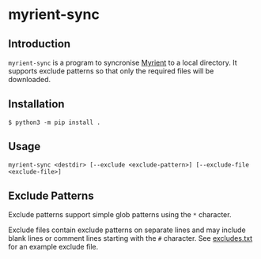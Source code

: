 # myrient-sync

## Introduction

`myrient-sync` is a program to syncronise [Myrient](https://myrient.erista.me/) to a local directory. It supports exclude patterns so that only the required files will be downloaded.

## Installation

    $ python3 -m pip install .

## Usage

    myrient-sync <destdir> [--exclude <exclude-pattern>] [--exclude-file <exclude-file>]

## Exclude Patterns

Exclude patterns support simple glob patterns using the `*` character.

Exclude files contain exclude patterns on separate lines and may include blank lines or comment lines starting with the `#` character. See [excludes.txt](excludes.txt) for an example exclude file.
